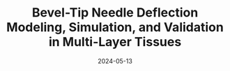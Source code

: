 ---
title: "Bevel-Tip Needle Deflection Modeling, Simulation, and Validation in Multi-Layer Tissues"
collection: publications
category: conferences
permalink: /publication/2024_icra
excerpt: ''
date: 2024-05-13
venue: '2024 IEEE International Conference on Robotics and Automation (ICRA)'
paperurl: https://ieeexplore.ieee.org/document/10610110
citation: 'Wang, Y., Al-Zogbi, L., Liu, G., Liu, J., Tokuda, J., Krieger, A., and Iordachita, I. (2024). &quot;Bevel-Tip Needle Deflection Modeling, Simulation, and Validation in Multi-Layer Tissues.&quot; <i>2024 IEEE International Conference on Robotics and Automation (ICRA)</i>.'
---